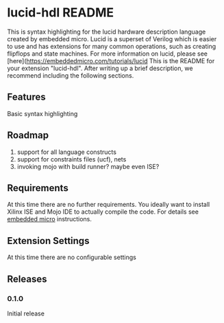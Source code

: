 # lucid-hdl README

This is syntax highlighting for the lucid hardware description language created by embedded micro.
Lucid is a superset of Verilog which is easier to use and has extensions for many common operations,
such as creating flipflops and state machines.
For more information on lucid, please see [here](https://embeddedmicro.com/tutorials/lucid
This is the README for your extension "lucid-hdl".
After writing up a brief description, we recommend including the following sections.

## Features

Basic syntax highlighting

## Roadmap

1. support for all language constructs
2. support for constraints files (ucf), nets
3. invoking mojo with build runner? maybe even ISE?


## Requirements

At this time there are no further requirements.
You ideally want to install Xilinx ISE and Mojo IDE to actually compile the code.
For details see [embedded micro](https://embeddedmicro.com/tutorials/mojo-software-and-updates/installing-ise) instructions.


## Extension Settings

At this time there are no configurable settings

## Releases

### 0.1.0

Initial release

